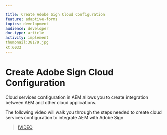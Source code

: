 ```yaml
---

title: Create Adobe Sign Cloud Configuration
feature: adaptive-forms
topics: development
audience: developer
doc-type: article
activity: implement
thumbnail:38179.jpg
kt:6033
---
```

# Create Adobe Sign Cloud Configuration

Cloud services configuration in AEM allows you to create integration between AEM and other cloud applications.

The following video will walk you through the steps needed to create cloud services configuration to integrate AEM with Adobe Sign

>[!VIDEO](https://video.tv.adobe.com/v/38179/quality=9)